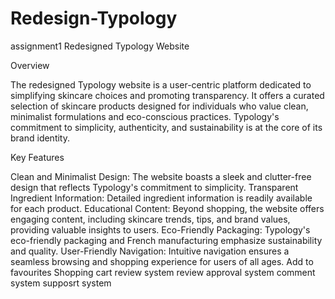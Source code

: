 # Redesign-Typology
assignment1
Redesigned Typology Website

Overview

The redesigned Typology website is a user-centric platform dedicated to simplifying skincare choices and promoting transparency. It offers a curated selection of skincare products designed for individuals who value clean, minimalist formulations and eco-conscious practices. Typology's commitment to simplicity, authenticity, and sustainability is at the core of its brand identity.


Key Features

Clean and Minimalist Design: The website boasts a sleek and clutter-free design that reflects Typology's commitment to simplicity.
Transparent Ingredient Information: Detailed ingredient information is readily available for each product.
Educational Content: Beyond shopping, the website offers engaging content, including skincare trends, tips, and brand values, providing valuable insights to users.
Eco-Friendly Packaging: Typology's eco-friendly packaging and French manufacturing emphasize sustainability and quality.
User-Friendly Navigation: Intuitive navigation ensures a seamless browsing and shopping experience for users of all ages.
Add to favourites
Shopping cart
review system
review approval system
comment system
supposrt system

